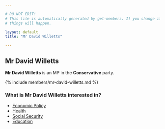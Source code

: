 ```yaml
---

# DO NOT EDIT!
# This file is automatically generated by get-members. If you change it, bad
# things will happen.

layout: default
title: "Mr David Willetts"

---
```


## Mr David Willetts

**Mr David Willetts** is an MP in the **Conservative** party.

{% include members/mr-david-willetts.md %}

### What is Mr David Willetts interested in?


* [Economic Policy](/interests/economic-policy.html)
* [Health](/interests/health.html)
* [Social Security](/interests/social-security.html)
* [Education](/interests/education.html)
